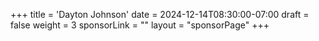 +++
title = 'Dayton Johnson'
date = 2024-12-14T08:30:00-07:00
draft = false
weight = 3
sponsorLink = ""
layout = "sponsorPage"
+++


